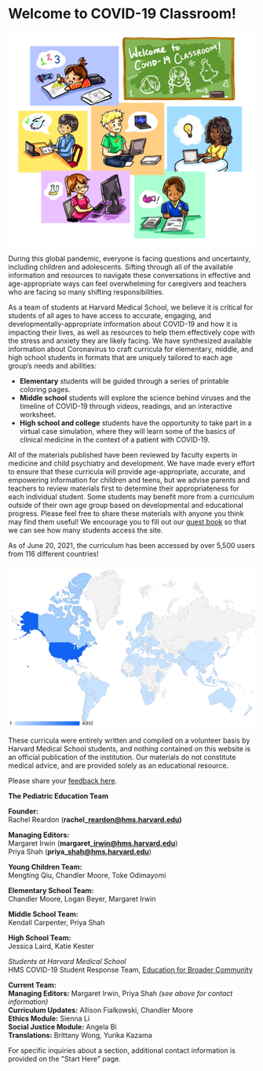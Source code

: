 # Welcome to COVID-19 Classroom!

![Graphic by Constance Wu](.gitbook/assets/intro-page-fixed.jpg)

During this global pandemic, everyone is facing questions and uncertainty, including children and adolescents. Sifting through all of the available information and resources to navigate these conversations in effective and age-appropriate ways can feel overwhelming for caregivers and teachers who are facing so many shifting responsibilities. 

As a team of students at Harvard Medical School, we believe it is critical for students of all ages to have access to accurate, engaging, and developmentally-appropriate information about COVID-19 and how it is impacting their lives, as well as resources to help them effectively cope with the stress and anxiety they are likely facing. We have synthesized available information about Coronavirus to craft curricula for elementary, middle, and high school students in formats that are uniquely tailored to each age group’s needs and abilities:

* **Elementary** students will be guided through a series of printable coloring pages.
* **Middle school** students will explore the science behind viruses and the timeline of COVID-19 through videos, readings, and an interactive worksheet.
* **High school and college** students have the opportunity to take part in a virtual case simulation, where they will learn some of the basics of clinical medicine in the context of a patient with COVID-19.

All of the materials published have been reviewed by faculty experts in medicine and child psychiatry and development. We have made every effort to ensure that these curricula will provide age-appropriate, accurate, and empowering information for children and teens, but we advise parents and teachers to review materials first to determine their appropriateness for each individual student. Some students may benefit more from a curriculum outside of their own age group based on developmental and educational progress. Please feel free to share these materials with anyone you think may find them useful! We encourage you to fill out our [guest book](https://forms.gle/zYciv2KbbmJmBN2X8) so that we can see how many students access the site.

As of June 20, 2021, the curriculum has been accessed by over 5,500 users from 116 different countries!

![](.gitbook/assets/screen-shot-2021-01-22-at-5.32.56-pm.png)

These curricula were entirely written and compiled on a volunteer basis by Harvard Medical School students, and nothing contained on this website is an official publication of the institution. Our materials do not constitute medical advice, and are provided solely as an educational resource.

Please share your [feedback here](https://forms.gle/VV2QKz6WL2WRQ8Bm6).

**The Pediatric Education Team**

**Founder:**  
Rachel Reardon \(**rachel\_reardon@hms.harvard.edu\)**

**Managing Editors:**   
Margaret Irwin \(**margaret\_irwin@hms.harvard.edu**\)  
Priya Shah \(**priya\_shah@hms.harvard.edu**\)

**Young Children Team:**  
Mengting Qiu, Chandler Moore, Toke Odimayomi

**Elementary School Team:**   
Chandler Moore, Logan Beyer, Margaret Irwin

**Middle School Team:**  
Kendall Carpenter, Priya Shah

**High School Team:**  
Jessica Laird, Katie Kester

_Students at Harvard Medical School_  
HMS COVID-19 Student Response Team, [Education for Broader Community](https://covidstudentresponse.org/about/)

**Current Team:   
Managing Editors:** Margaret Irwin, Priya Shah _\(see above for contact information\)_  
**Curriculum Updates:** Allison Fialkowski, Chandler Moore  
**Ethics Module:** Sienna Li  
**Social Justice Module:** Angela Bi  
**Translations:** Brittany Wong, Yurika Kazama

For specific inquiries about a section, additional contact information is provided on the "Start Here" page. 

